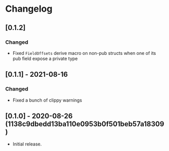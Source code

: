# Changelog

## [0.1.2]

### Changed
 - Fixed `FieldOffsets` derive macro on non-pub structs when one of its pub field expose a private type


## [0.1.1] - 2021-08-16

### Changed
 - Fixed a bunch of clippy warnings


## [0.1.0] - 2020-08-26 (1138c9dbedd13ba110e0953b0f501beb57a18309)
 - Initial release.
